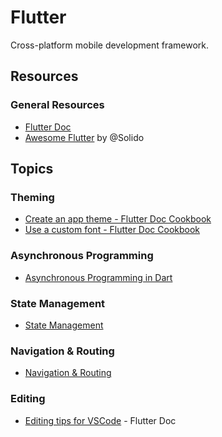 # Flutter

Cross-platform mobile development framework.

## Resources

### General Resources

- [Flutter Doc](https://flutter.dev)
- [Awesome Flutter](https://github.com/Solido/awesome-flutter) by @Solido

## Topics

### Theming

- [Create an app theme - Flutter Doc Cookbook](https://flutter.dev/docs/cookbook/design/themes#creating-an-app-theme)
- [Use a custom font - Flutter Doc Cookbook](https://flutter.dev/docs/cookbook/design/fonts#1-import-the-font-files)

### Asynchronous Programming

- [Asynchronous Programming in Dart](https://dart.dev/codelabs/async-await)

### State Management

- [State Management](https://flutter.dev/docs/development/data-and-backend/state-mgmt)

### Navigation & Routing

- [Navigation & Routing](https://medium.com/flutter/learning-flutters-new-navigation-and-routing-system-7c9068155ade)

### Editing

- [Editing tips for VSCode](https://flutter.dev/docs/development/tools/vs-code#editing-tips-for-flutter-code) - Flutter Doc

